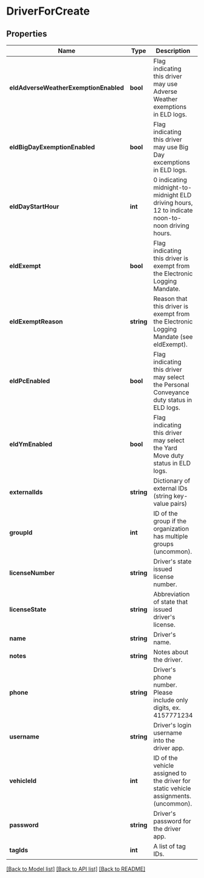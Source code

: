 # DriverForCreate

## Properties
Name | Type | Description | Notes
------------ | ------------- | ------------- | -------------
**eldAdverseWeatherExemptionEnabled** | **bool** | Flag indicating this driver may use Adverse Weather exemptions in ELD logs. | [optional] 
**eldBigDayExemptionEnabled** | **bool** | Flag indicating this driver may use Big Day excemptions in ELD logs. | [optional] 
**eldDayStartHour** | **int** | 0 indicating midnight-to-midnight ELD driving hours, 12 to indicate noon-to-noon driving hours. | [optional] 
**eldExempt** | **bool** | Flag indicating this driver is exempt from the Electronic Logging Mandate. | [optional] 
**eldExemptReason** | **string** | Reason that this driver is exempt from the Electronic Logging Mandate (see eldExempt). | [optional] 
**eldPcEnabled** | **bool** | Flag indicating this driver may select the Personal Conveyance duty status in ELD logs. | [optional] [default to false]
**eldYmEnabled** | **bool** | Flag indicating this driver may select the Yard Move duty status in ELD logs. | [optional] [default to false]
**externalIds** | **string** | Dictionary of external IDs (string key-value pairs) | [optional] 
**groupId** | **int** | ID of the group if the organization has multiple groups (uncommon). | [optional] 
**licenseNumber** | **string** | Driver&#39;s state issued license number. | [optional] 
**licenseState** | **string** | Abbreviation of state that issued driver&#39;s license. | [optional] 
**name** | **string** | Driver&#39;s name. | 
**notes** | **string** | Notes about the driver. | [optional] 
**phone** | **string** | Driver&#39;s phone number. Please include only digits, ex. 4157771234 | [optional] 
**username** | **string** | Driver&#39;s login username into the driver app. | [optional] 
**vehicleId** | **int** | ID of the vehicle assigned to the driver for static vehicle assignments. (uncommon). | [optional] 
**password** | **string** | Driver&#39;s password for the driver app. | 
**tagIds** | **int** | A list of tag IDs. | [optional] 

[[Back to Model list]](../README.md#documentation-for-models) [[Back to API list]](../README.md#documentation-for-api-endpoints) [[Back to README]](../README.md)


